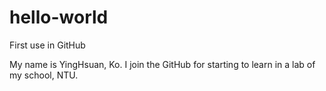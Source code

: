 # hello-world
First use in GitHub

My name is YingHsuan, Ko.
I join the GitHub for starting to learn in a lab of my school, NTU.
